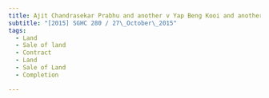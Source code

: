 ```yaml
---
title: Ajit Chandrasekar Prabhu and another v Yap Beng Kooi and another 
subtitle: "[2015] SGHC 280 / 27\_October\_2015"
tags:
  - Land
  - Sale of land
  - Contract
  - Land
  - Sale of Land
  - Completion

---
```



